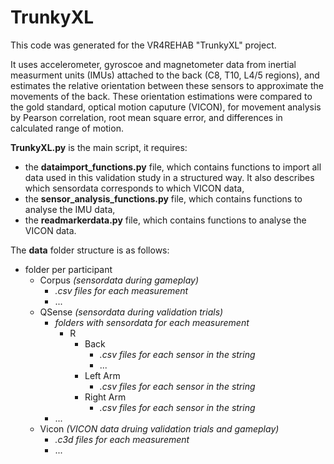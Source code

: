 # TrunkyXL

This code was generated for the VR4REHAB "TrunkyXL" project.

It uses accelerometer, gyroscoe and magnetometer data from inertial measurment units (IMUs) attached to the back (C8, T10, L4/5 regions), and estimates the relative orientation between these sensors to approximate the movements of the back.
These orientation estimations were compared to the gold standard, optical motion caputure (VICON), for movement analysis by Pearson correlation, root mean square error, and differences in calculated range of motion.

**TrunkyXL.py** is the main script, it requires:
- the **dataimport_functions.py** file, which contains functions to import all data used in this validation study in a structured way. It also describes which sensordata corresponds to which VICON data,
- the **sensor_analysis_functions.py** file, which contains functions to analyse the IMU data,
- the **readmarkerdata.py** file, which contains functions to analyse the VICON data.

The **data** folder structure is as follows:
 - folder per participant
    - Corpus *(sensordata during gameplay)*
        - *.csv files for each measurement*
        - ...
    - QSense *(sensordata during validation trials)*
        - *folders with sensordata for each measurement*
             - R
                 - Back
                     - *.csv files for each sensor in the string*
                     - ...
                 - Left Arm
                     - *.csv files for each sensor in the string*
                 - Right Arm
                     - *.csv files for each sensor in the string*
        - ...
    - Vicon *(VICON data druing validation trials and gameplay)*
        - *.c3d files for each measurement*
        - ...
 
